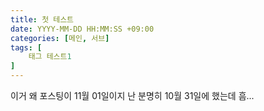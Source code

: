 ```yaml
---
title: 첫 테스트
date: YYYY-MM-DD HH:MM:SS +09:00
categories: [메인, 서브]
tags: [
    태그 테스트1
]
---
```


이거 왜 포스팅이 11월 01일이지
난 분명히 10월 31일에 했는데
흠...